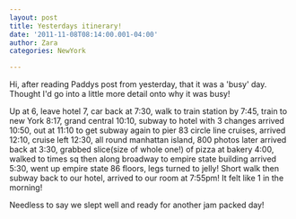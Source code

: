 ```yaml
--- 
layout: post 
title: Yesterdays itinerary! 
date: '2011-11-08T08:14:00.001-04:00' 
author: Zara 
categories: NewYork

--- 
```

Hi, after reading Paddys post from yesterday, that it was a
'busy' day. Thought I'd go into a little more detail onto why it was
busy!

Up at 6, leave hotel 7, car back at 7:30, walk to train station by 7:45,
train to new York 8:17, grand central 10:10, subway to hotel with 3
changes arrived 10:50, out at 11:10 to get subway again to pier 83
circle line cruises, arrived 12:10, cruise left 12:30, all round
manhattan island, 800 photos later arrived back at 3:30, grabbed
slice(size of whole one!) of pizza at bakery 4:00, walked to times sq
then along broadway to empire state building arrived 5:30, went up
empire state 86 floors, legs turned to jelly! Short walk then subway
back to our hotel, arrived to our room at 7:55pm! It felt like 1 in the
morning!

Needless to say we slept well and ready for another jam packed day!
